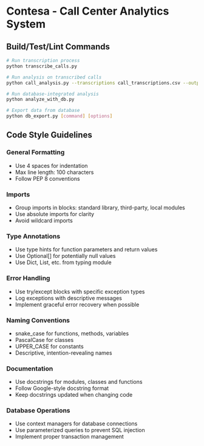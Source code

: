 # Contesa - Call Center Analytics System

## Build/Test/Lint Commands

```bash
# Run transcription process
python transcribe_calls.py

# Run analysis on transcribed calls
python call_analysis.py --transcriptions call_transcriptions.csv --output analysis_results.csv

# Run database-integrated analysis
python analyze_with_db.py 

# Export data from database
python db_export.py [command] [options]
```

## Code Style Guidelines

### General Formatting
- Use 4 spaces for indentation
- Max line length: 100 characters
- Follow PEP 8 conventions

### Imports
- Group imports in blocks: standard library, third-party, local modules
- Use absolute imports for clarity
- Avoid wildcard imports

### Type Annotations
- Use type hints for function parameters and return values
- Use Optional[] for potentially null values
- Use Dict, List, etc. from typing module

### Error Handling
- Use try/except blocks with specific exception types
- Log exceptions with descriptive messages
- Implement graceful error recovery when possible

### Naming Conventions
- snake_case for functions, methods, variables
- PascalCase for classes
- UPPER_CASE for constants
- Descriptive, intention-revealing names

### Documentation
- Use docstrings for modules, classes and functions
- Follow Google-style docstring format
- Keep docstrings updated when changing code

### Database Operations
- Use context managers for database connections
- Use parameterized queries to prevent SQL injection
- Implement proper transaction management